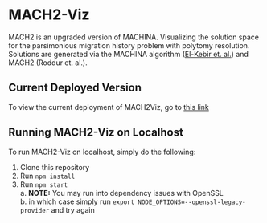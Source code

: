 # MACH2-Viz
MACH2 is an upgraded version of MACHINA. Visualizing the solution space for the parsimonious migration history problem with polytomy resolution. Solutions are generated via the MACHINA algorithm ([El-Kebir et. al.](https://www.nature.com/articles/s41588-018-0106-z)) and MACH2 (Roddur et. al.).

## Current Deployed Version
To view the current deployment of MACH2Viz, go to [this link](https://elkebir-group.github.io/mach2-viz/#/)

## Running MACH2-Viz on Localhost
To run MACH2-Viz on localhost, simply do the following:  
1. Clone this repository
2. Run `npm install`
3. Run `npm start`  
  a. **NOTE:** You may run into dependency issues with OpenSSL  
  b. in which case simply run `export NODE_OPTIONS=--openssl-legacy-provider` and try again
